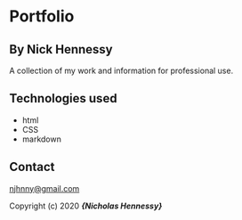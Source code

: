 # Portfolio
## By Nick Hennessy
A collection of my work and information for professional use.
## Technologies used
* html
* CSS
* markdown
## Contact
njhnny@gmail.com

Copyright (c) 2020 **_{Nicholas Hennessy}_**